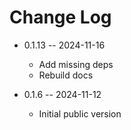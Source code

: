 # Change Log

* 0.1.13 -- 2024-11-16
  - Add missing deps
  - Rebuild docs

* 0.1.6 -- 2024-11-12
  - Initial public version
